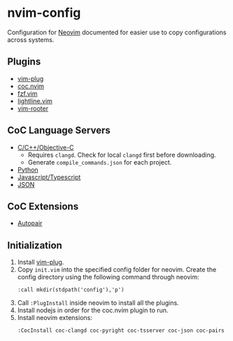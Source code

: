 # nvim-config
Configuration for [Neovim](https://github.com/neovim/neovim) documented for easier use to copy configurations across systems.

## Plugins
- [vim-plug](https://github.com/junegunn/vim-plug)
- [coc.nvim](https://github.com/neoclide/coc.nvim)
- [fzf.vim](https://github.com/junegunn/fzf.vim)
- [lightline.vim](https://github.com/itchyny/lightline.vim)
- [vim-rooter](https://github.com/airblade/vim-rooter)

## CoC Language Servers
- [C/C++/Objective-C](https://github.com/clangd/coc-clangd)
    - Requires `clangd`. Check for local `clangd` first before downloading.
    - Generate `compile_commands.json` for each project.
- [Python](https://github.com/fannheyward/coc-pyright)
- [Javascript/Typescript](https://github.com/neoclide/coc-tsserver)
- [JSON](https://github.com/neoclide/coc-json)

## CoC Extensions
- [Autopair](https://github.com/neoclide/coc-pairs)

## Initialization
1. Install [vim-plug](https://github.com/junegunn/vim-plug).
1. Copy `init.vim` into the specified config folder for neovim. Create the config directory using the following command through neovim:
    ``` 
    :call mkdir(stdpath('config'),'p')
    ```
1. Call `:PlugInstall` inside neovim to install all the plugins.
1. Install nodejs in order for the coc.nvim plugin to run.
1. Install neovim extensions:
    ```
    :CocInstall coc-clangd coc-pyright coc-tsserver coc-json coc-pairs
    ```

